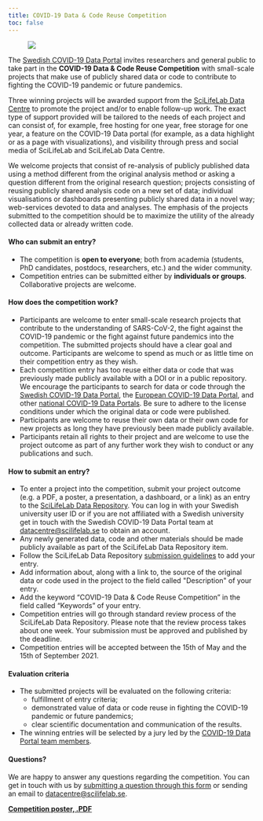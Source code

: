 ```yaml
---
title: COVID-19 Data & Code Reuse Competition
toc: false
---
```


<figure class="figure float-right mx-2 w-50">
  <img src="/img/posters/data_code_reuse_poster_web.png" class="img-news-banner img-thumbnail">
</figure>

The [Swedish COVID-19 Data Portal](https://covid19dataportal.se/) invites researchers and general public to take part in the **COVID-19 Data & Code Reuse Competition** with small-scale projects that make use of publicly shared data or code to contribute to fighting the COVID-19 pandemic or future pandemics.

Three winning projects will be awarded support from the [SciLifeLab Data Centre](https://scilifelab.se/data) to promote the project and/or to enable follow-up work. The exact type of support provided will be tailored to the needs of each project and can consist of, for example, free hosting for one year, free storage for one year, a feature on the COVID-19 Data portal (for example, as a data highlight or as a page with visualizations), and visibility through press and social media of SciLifeLab and SciLifeLab Data Centre.

We welcome projects that consist of re-analysis of publicly published data using a method different from the original analysis method or asking a question different from the original research question; projects consisting of reusing publicly shared analysis code on a new set of data; individual visualisations or dashboards presenting publicly shared data in a novel way; web-services devoted to data and analyses. The emphasis of the projects submitted to the competition should be to maximize the utility of the already collected data or already written code.

#### Who can submit an entry?

- The competition is **open to everyone**; both from academia (students, PhD candidates, postdocs, researchers, etc.) and the wider community.
- Competition entries can be submitted either by **individuals or groups**. Collaborative projects are welcome.

#### How does the competition work?

- Participants are welcome to enter small-scale research projects that contribute to the understanding of SARS-CoV-2, the fight against the COVID-19 pandemic or the fight against future pandemics into the competition. The submitted projects should have a clear goal and outcome. Participants are welcome to spend as much or as little time on their competition entry as they wish.
- Each competition entry has too reuse either data or code that was previously made publicly available with a DOI or in a public repository. We encourage the participants to search for data or code through the [Swedish COVID-19 Data Portal](https://covid19dataportal.se/), the [European COVID-19 Data Portal](https://covid19dataportal.org), and other [national COVID-19 Data Portals](https://covid19dataportal.se/partners/). Be sure to adhere to the license conditions under which the original data or code were published.
- Participants are welcome to reuse their own data or their own code for new projects as long they have previously been made publicly available.
- Participants retain all rights to their project and are welcome to use the project outcome as part of any further work they wish to conduct or any publications and such.

#### How to submit an entry?

- To enter a project into the competition, submit your project outcome (e.g. a PDF, a poster, a presentation, a dashboard, or a link) as an entry to the [SciLifeLab Data Repository](https://scilifelab.figshare.com/). You can log in with your Swedish university user ID or if you are not affiliated with a Swedish university get in touch with the Swedish COVID-19 Data Portal team at [datacentre@scilifelab.se](mailto:datacentre@scilifelab.se) to obtain an account.
- Any newly generated data, code and other materials should be made publicly available as part of the SciLifeLab Data Repository item.
- Follow the SciLifeLab Data Repository [submission guidelines](https://www.scilifelab.se/data/repository/submission/) to add your entry.
- Add information about, along with a link to, the source of the original data or code used in the project to the field called "Description" of your entry. 
- Add the keyword “COVID-19 Data & Code Reuse Competition” in the field called “Keywords” of your entry.
- Competition entries will go through standard review process of the SciLifeLab Data Repository. Please note that the review process takes about one week. Your submission must be approved and published by the deadline.
- Competition entries will be accepted between the 15th of May and the 15th of September 2021.

#### Evaluation criteria

- The submitted projects will be evaluated on the following criteria:
    - fulfillment of entry criteria;
    - demonstrated value of data or code reuse in fighting the COVID-19 pandemic or future pandemics;
    - clear scientific documentation and communication of the results.
- The winning entries will be selected by a jury led by the [COVID-19 Data Portal team members](/about/).

#### Questions?

We are happy to answer any questions regarding the competition. You can get in touch with us by [submitting a question through this form](/contact/) or sending an email to [datacentre@scilifelab.se](mailto:datacentre@scilifelab.se).

**[Competition poster, .PDF](/img/posters/data_code_reuse_poster.pdf)**
